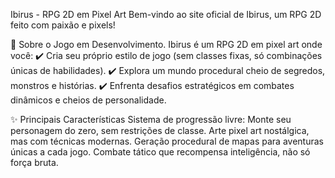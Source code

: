Ibirus - RPG 2D em Pixel Art
Bem-vindo ao site oficial de Ibirus, um RPG 2D feito com paixão e pixels!

📌 Sobre o Jogo em Desenvolvimento.
Ibirus é um RPG 2D em pixel art onde você:
✔️ Cria seu próprio estilo de jogo (sem classes fixas, só combinações únicas de habilidades).
✔️ Explora um mundo procedural cheio de segredos, monstros e histórias.
✔️ Enfrenta desafios estratégicos em combates dinâmicos e cheios de personalidade.

✨ Principais Características
Sistema de progressão livre: Monte seu personagem do zero, sem restrições de classe.
Arte pixel art nostálgica, mas com técnicas modernas.
Geração procedural de mapas para aventuras únicas a cada jogo.
Combate tático que recompensa inteligência, não só força bruta.
